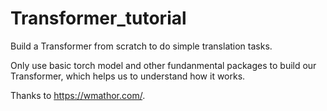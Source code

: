 # Transformer_tutorial
Build a Transformer from scratch to do simple translation tasks.

Only use basic torch model and other fundanmental packages to build our Transformer, which helps us to understand how it works. 

Thanks to https://wmathor.com/.
